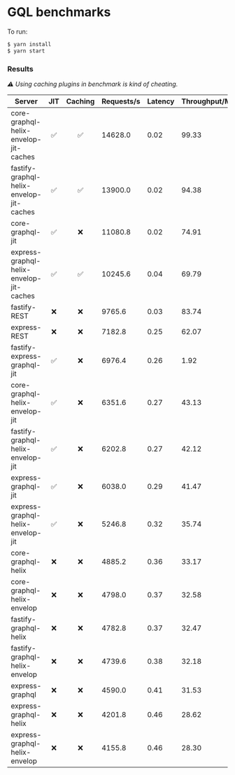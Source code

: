 # GQL benchmarks

To run:

```bash
$ yarn install
$ yarn start
```

### Results

_⚠️ Using caching plugins in benchmark is kind of cheating._

| Server                                   | JIT | Caching | Requests/s | Latency | Throughput/Mb |
| ---------------------------------------- | :-: | :-----: | ---------- | ------- | ------------- |
| core-graphql-helix-envelop-jit-caches    | ✅  |   ✅    | 14628.0    | 0.02    | 99.33         |
| fastify-graphql-helix-envelop-jit-caches | ✅  |   ✅    | 13900.0    | 0.02    | 94.38         |
| core-graphql-jit                         | ✅  |   ❌    | 11080.8    | 0.02    | 74.91         |
| express-graphql-helix-envelop-jit-caches | ✅  |   ✅    | 10245.6    | 0.04    | 69.79         |
| fastify-REST                             | ❌  |   ❌    | 9765.6     | 0.03    | 83.74         |
| express-REST                             | ❌  |   ❌    | 7182.8     | 0.25    | 62.07         |
| fastify-express-graphql-jit              | ✅  |   ❌    | 6976.4     | 0.26    | 1.92          |
| core-graphql-helix-envelop-jit           | ✅  |   ❌    | 6351.6     | 0.27    | 43.13         |
| fastify-graphql-helix-envelop-jit        | ✅  |   ❌    | 6202.8     | 0.27    | 42.12         |
| express-graphql-jit                      | ✅  |   ❌    | 6038.0     | 0.29    | 41.47         |
| express-graphql-helix-envelop-jit        | ✅  |   ❌    | 5246.8     | 0.32    | 35.74         |
| core-graphql-helix                       | ❌  |   ❌    | 4885.2     | 0.36    | 33.17         |
| core-graphql-helix-envelop               | ❌  |   ❌    | 4798.0     | 0.37    | 32.58         |
| fastify-graphql-helix                    | ❌  |   ❌    | 4782.8     | 0.37    | 32.47         |
| fastify-graphql-helix-envelop            | ❌  |   ❌    | 4739.6     | 0.38    | 32.18         |
| express-graphql                          | ❌  |   ❌    | 4590.0     | 0.41    | 31.53         |
| express-graphql-helix                    | ❌  |   ❌    | 4201.8     | 0.46    | 28.62         |
| express-graphql-helix-envelop            | ❌  |   ❌    | 4155.8     | 0.46    | 28.30         |

